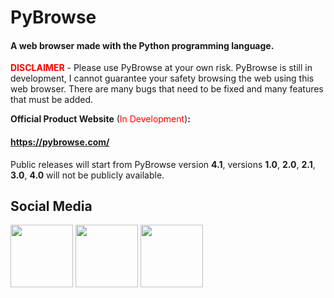 # PyBrowse
#### A web browser made with the Python programming language.

<span style="color: red;">**DISCLAIMER**</span> - Please use PyBrowse at your own risk. PyBrowse is still in development, I cannot guarantee your safety browsing the web using this web browser. There are many bugs that need to be fixed and many features that must be added.

**Official Product Website** (<span style="color: red;">In Development</span>)**:**

#### https://pybrowse.com/

Public releases will start from PyBrowse version **4.1**, versions **1.0**, **2.0**, **2.1**, **3.0**, **4.0** will not be publicly available.

## Social Media
<a target="_blank" href="https://www.twitter.com/python3x_dev"><img src="https://icons-for-free.com/iconfiles/png/512/twitter+icon-1320185153780096253.png" width="100" height="100"></a>  <a target="_blank" href="https://www.github.com/python3xdev"><img src="https://icons-for-free.com/iconfiles/png/512/github+logo+social+social+network+website+icon-1320191930698657711.png" width="100" height="100"></a>  <a target="_blank" href="https://www.linkedin.com/in/daniel-martin-a59144125/"><img src="https://icons-for-free.com/iconfiles/png/512/linkedin+logo+social+social+network+website+icon-1320191931394618705.png" width="100" height="100"></a>